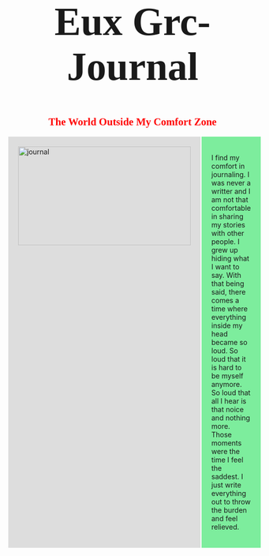 <html>
<body>
  
<style>
body {
  background-image: url('https://image.freepik.com/free-vector/abstract-pattern-background-with-watercolor-texture_1048-5639.jpg');
  background-repeat: no-repeat;
  background-attachment: fixed;  
  background-size: cover;
}
  </style>

<body> 
<h1 style="font-size:80px;font-family:Quiska;text-align:center">Eux Grc-Journal</h1>

<h2 style="font-family:Mahoni Free Personal Use;color:red;text-align:center">The World Outside My Comfort Zone</h2> 

  <style>
    .parts{
    display:grid;
    grid-template-columns: 2fr 3fr;
    grid-gap:2px;
    }
    .parts > div{
    background:#7DED9D;
    padding:20px;
    }
    .parts > div:nth-child(odd){
    background:#ddd;
    }
    </style>
  
<div class= "parts">
  <div>
   <img src="https://scontent.fmnl9-1.fna.fbcdn.net/v/t1.0-0/p180x540/101558702_719492158820783_2642929446586069044_o.jpg?_nc_cat=100&_nc_sid=e007fa&_nc_eui2=AeGNuWRTT1WOOSAPC_iYwBvTMov0bSfJgrgyi_RtJ8mCuGKUjdQ7Wb3MMvF2waJ9ymSXlXVKxCKKmdqN_sm4zfQs&_nc_ohc=sTjNbds2ZJ8AX-Lyt_j&_nc_ht=scontent.fmnl9-1.fna&_nc_tp=6&oh=557c95cf9320ea7f0dc9e8ba8f748962&oe=5F0272AE" alt="journal" width="350" height="200">
  </div>
  

  <div>
 <p> I find my comfort in journaling. I was never a writter and I am not that comfortable in sharing my stories with other people. I grew up hiding what I want to say. With that being said, there comes a time where everything inside my head became so loud. So loud that it is hard to be myself anymore. So loud that all I hear is that noice and nothing more. Those moments were the time I feel the saddest. I just write everything out to throw the burden and feel relieved. </p>
  </div>
 
    
</body>
</html>
